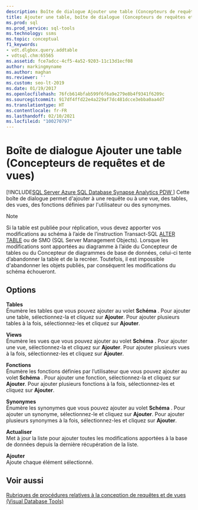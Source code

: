 ```yaml
---
description: Boîte de dialogue Ajouter une table (Concepteurs de requêtes et de vues)
title: Ajouter une table, boîte de dialogue (Concepteurs de requêtes et de vues)
ms.prod: sql
ms.prod_service: sql-tools
ms.technology: ssms
ms.topic: conceptual
f1_keywords:
- vdt.dlgbox.query.addtable
- vdtsql.chm:65565
ms.assetid: fce7adcc-4cf5-4a52-9203-11c13d1ecf08
author: markingmyname
ms.author: maghan
ms.reviewer: ''
ms.custom: seo-lt-2019
ms.date: 01/19/2017
ms.openlocfilehash: 76fcb614bfab599f6f6a9e279e8b4f9341f6209c
ms.sourcegitcommit: 917df4ffd22e4a229af7dc481dcce3ebba0aa4d7
ms.translationtype: HT
ms.contentlocale: fr-FR
ms.lasthandoff: 02/10/2021
ms.locfileid: "100270797"
---
```

# <a name="add-table-dialog-box-query-and-view-designers-visual-database-tools"></a>Boîte de dialogue Ajouter une table (Concepteurs de requêtes et de vues)

[!INCLUDE[SQL Server Azure SQL Database Synapse Analytics PDW ](../../includes/applies-to-version/sql-asdb-asdbmi-asa-pdw.md)]
Cette boîte de dialogue permet d'ajouter à une requête ou à une vue, des tables, des vues, des fonctions définies par l'utilisateur ou des synonymes.  
  
> [!NOTE]  
> Si la table est publiée pour réplication, vous devez apporter vos modifications au schéma à l’aide de l’instruction Transact-SQL [ALTER TABLE](../../t-sql/statements/alter-table-transact-sql.md) ou de SMO (SQL Server Management Objects). Lorsque les modifications sont apportées au diagramme à l’aide du Concepteur de tables ou du Concepteur de diagrammes de base de données, celui-ci tente d’abandonner la table et de la recréer. Toutefois, il est impossible d'abandonner les objets publiés, par conséquent les modifications du schéma échoueront.  
  
## <a name="options"></a>Options  
**Tables**  
Énumère les tables que vous pouvez ajouter au volet **Schéma** . Pour ajouter une table, sélectionnez-la et cliquez sur **Ajouter**. Pour ajouter plusieurs tables à la fois, sélectionnez-les et cliquez sur **Ajouter**.  
  
**Views**  
Énumère les vues que vous pouvez ajouter au volet **Schéma** . Pour ajouter une vue, sélectionnez-la et cliquez sur **Ajouter**. Pour ajouter plusieurs vues à la fois, sélectionnez-les et cliquez sur **Ajouter**.  
  
**Fonctions**  
Énumère les fonctions définies par l’utilisateur que vous pouvez ajouter au volet **Schéma** . Pour ajouter une fonction, sélectionnez-la et cliquez sur **Ajouter**. Pour ajouter plusieurs fonctions à la fois, sélectionnez-les et cliquez sur **Ajouter**.  
  
**Synonymes**  
Énumère les synonymes que vous pouvez ajouter au volet **Schéma** . Pour ajouter un synonyme, sélectionnez-le et cliquez sur **Ajouter**. Pour ajouter plusieurs synonymes à la fois, sélectionnez-les et cliquez sur **Ajouter**.  
  
**Actualiser**  
Met à jour la liste pour ajouter toutes les modifications apportées à la base de données depuis la dernière récupération de la liste.  
  
**Ajouter**  
Ajoute chaque élément sélectionné.  
  
## <a name="see-also"></a>Voir aussi  
[Rubriques de procédures relatives à la conception de requêtes et de vues &#40;Visual Database Tools&#41;](../../ssms/visual-db-tools/design-queries-and-views-how-to-topics-visual-database-tools.md)  
  
